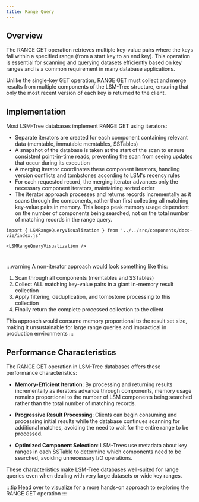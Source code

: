 ```yaml
---
title: Range Query
---
```


## Overview

The RANGE GET operation retrieves multiple key-value pairs where the keys fall within a specified range (from a start key to an end key). This operation is essential for scanning and querying datasets efficiently based on key ranges and is a common requirement in many database applications.

Unlike the single-key GET operation, RANGE GET must collect and merge results from multiple components of the LSM-Tree structure, ensuring that only the most recent version of each key is returned to the client.

## Implementation
Most LSM-Tree databases implement RANGE GET using iterators:
- Separate iterators are created for each component containing relevant data (memtable, immutable memtables, SSTables)
- A snapshot of the database is taken at the start of the scan to ensure consistent point-in-time reads, preventing the scan from seeing updates that occur during its execution
- A merging iterator coordinates these component iterators, handling version conflicts and tombstones according to LSM's recency rules
- For each requested record, the merging iterator advances only the necessary component iterators, maintaining sorted order
- The iterator approach processes and returns records incrementally as it scans through the components, rather than first collecting all matching key-value pairs in memory. This keeps peak memory usage dependent on the number of components being searched, not on the total number of matching records in the range query.

```mdx-code-block
import { LSMRangeQueryVisualization } from '../../src/components/docs-viz/index.js'

<LSMRangeQueryVisualization />
```
#
:::warning
A non-iterator approach would look something like this:
1. Scan through all components (memtables and SSTables)
2. Collect ALL matching key-value pairs in a giant in-memory result collection
3. Apply filtering, deduplication, and tombstone processing to this collection
4. Finally return the complete processed collection to the client

This approach would consume memory proportional to the result set size, making it unsustainable for large range queries and impractical in production environments
:::


## Performance Characteristics

The RANGE GET operation in LSM-Tree databases offers these performance characteristics:

- **Memory-Efficient Iteration**: By processing and returning results incrementally as iterators advance through components, memory usage remains proportional to the number of LSM components being searched rather than the total number of matching records.

- **Progressive Result Processing**: Clients can begin consuming and processing initial results while the database continues scanning for additional matches, avoiding the need to wait for the entire range to be processed.

- **Optimized Component Selection**: LSM-Trees use metadata about key ranges in each SSTable to determine which components need to be searched, avoiding unnecessary I/O operations.

These characteristics make LSM-Tree databases well-suited for range queries even when dealing with very large datasets or wide key ranges.

:::tip
Head over to [visualize](/visualize) for a more hands-on approach to exploring the RANGE GET operation
:::